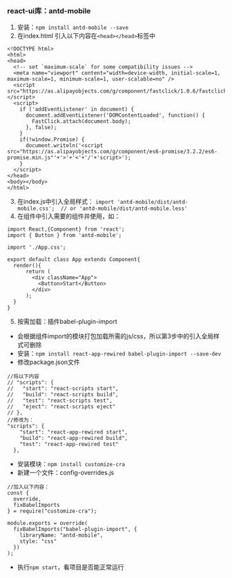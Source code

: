 ### react-ui库：antd-mobile
1. 安装：`npm install antd-mobile --save`
2. 在index.html 引入以下内容在`<head></head>`标签中
```
<!DOCTYPE html>
<html>
<head>
  <!-- set `maximum-scale` for some compatibility issues -->
  <meta name="viewport" content="width=device-width, initial-scale=1, maximum-scale=1, minimum-scale=1, user-scalable=no" />
  <script src="https://as.alipayobjects.com/g/component/fastclick/1.0.6/fastclick.js"></script>
  <script>
    if ('addEventListener' in document) {
      document.addEventListener('DOMContentLoaded', function() {
        FastClick.attach(document.body);
      }, false);
    }
    if(!window.Promise) {
      document.writeln('<script src="https://as.alipayobjects.com/g/component/es6-promise/3.2.2/es6-promise.min.js"'+'>'+'<'+'/'+'script>');
    }
  </script>
</head>
<body></body>
</html>
```
3. 在index.js中引入全局样式：
`import 'antd-mobile/dist/antd-mobile.css';  // or 'antd-mobile/dist/antd-mobile.less'`
4. 在组件中引入需要的组件并使用，如：
```
import React,{Component} from 'react';
import { Button } from 'antd-mobile';

import './App.css';

export default class App extends Component{
  render(){
      return (
        <div className="App">
          <Button>Start</Button>
        </div>
      );
  }
}
```
5. 按需加载：插件babel-plugin-import
* 会根据组件import的模块打包加载所需的js/css，所以第3步中的引入全局样式可删除
* 安装：`npm install react-app-rewired babel-plugin-import --save-dev`
* 修改package.json文件
```
//将以下内容
// "scripts": {
//   "start": "react-scripts start",
//   "build": "react-scripts build",
//   "test": "react-scripts test",
//   "eject": "react-scripts eject"
// },
//修改为：
"scripts": {
    "start": "react-app-rewired start",
    "build": "react-app-rewired build",
    "test": "react-app-rewired test"
  },
```
* 安装模块：`npm install customize-cra`
* 新建一个文件：config-overrides.js
```
//加入以下内容：
const {
  override,
  fixBabelImports
} = require("customize-cra");

module.exports = override(
  fixBabelImports("babel-plugin-import", {
    libraryName: "antd-mobile",
    style: "css"
  })
);
```
* 执行`npm start`，看项目是否能正常运行
